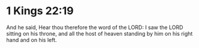 # 1 Kings 22:19

And he said, Hear thou therefore the word of the LORD: I saw the LORD sitting on his throne, and all the host of heaven standing by him on his right hand and on his left.